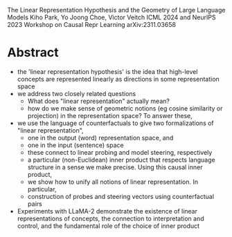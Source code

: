 The Linear Representation Hypothesis and the Geometry of Large Language Models
Kiho Park, Yo Joong Choe, Victor Veitch
ICML 2024 and NeurIPS 2023 Workshop on Causal Repr Learning arXiv:2311.03658

# Abstract

* the 'linear representation hypothesis' is the idea that high-level concepts
  are represented linearly as directions in some representation space
* we address two closely related questions
  * What does "linear representation" actually mean?
  * how do we make sense of geometric notions (eg cosine similarity or
    projection) in the representation space? To answer these, 
* we use the language of counterfactuals to give
  two formalizations of "linear representation", 
  * one in the output (word) representation space, and 
  * one in the input (sentence) space
  * these connect to linear probing and model steering, respectively
  * a particular (non-Euclidean) inner product that respects language structure
    in a sense we make precise. Using this causal inner product,
  * we show how to unify all notions of linear representation. In particular,
  * construction of probes and steering vectors using counterfactual pairs
* Experiments with LLaMA-2 demonstrate the existence of linear representations
  of concepts, the connection to interpretation and control, and the
  fundamental role of the choice of inner product
